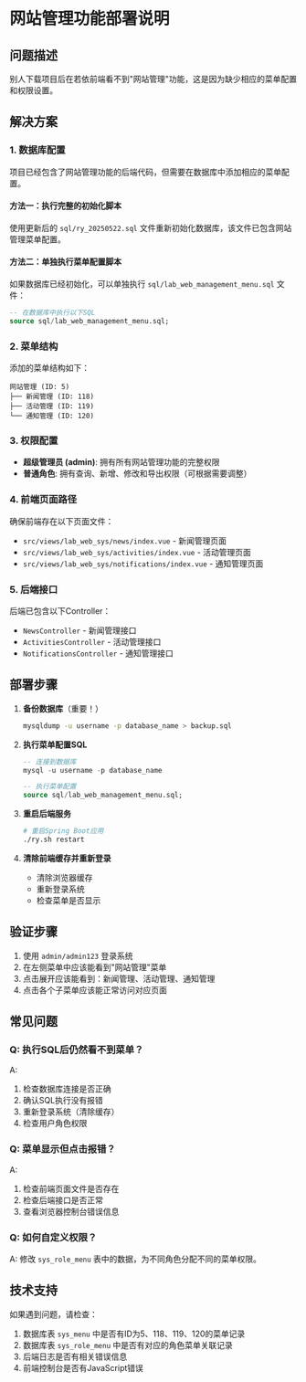 # 网站管理功能部署说明

## 问题描述
别人下载项目后在若依前端看不到"网站管理"功能，这是因为缺少相应的菜单配置和权限设置。

## 解决方案

### 1. 数据库配置
项目已经包含了网站管理功能的后端代码，但需要在数据库中添加相应的菜单配置。

#### 方法一：执行完整的初始化脚本
使用更新后的 `sql/ry_20250522.sql` 文件重新初始化数据库，该文件已包含网站管理菜单配置。

#### 方法二：单独执行菜单配置脚本
如果数据库已经初始化，可以单独执行 `sql/lab_web_management_menu.sql` 文件：

```sql
-- 在数据库中执行以下SQL
source sql/lab_web_management_menu.sql;
```

### 2. 菜单结构
添加的菜单结构如下：

```
网站管理 (ID: 5)
├── 新闻管理 (ID: 118)
├── 活动管理 (ID: 119)
└── 通知管理 (ID: 120)
```

### 3. 权限配置
- **超级管理员 (admin)**: 拥有所有网站管理功能的完整权限
- **普通角色**: 拥有查询、新增、修改和导出权限（可根据需要调整）

### 4. 前端页面路径
确保前端存在以下页面文件：
- `src/views/lab_web_sys/news/index.vue` - 新闻管理页面
- `src/views/lab_web_sys/activities/index.vue` - 活动管理页面  
- `src/views/lab_web_sys/notifications/index.vue` - 通知管理页面

### 5. 后端接口
后端已包含以下Controller：
- `NewsController` - 新闻管理接口
- `ActivitiesController` - 活动管理接口
- `NotificationsController` - 通知管理接口

## 部署步骤

1. **备份数据库**（重要！）
   ```bash
   mysqldump -u username -p database_name > backup.sql
   ```

2. **执行菜单配置SQL**
   ```sql
   -- 连接到数据库
   mysql -u username -p database_name
   
   -- 执行菜单配置
   source sql/lab_web_management_menu.sql;
   ```

3. **重启后端服务**
   ```bash
   # 重启Spring Boot应用
   ./ry.sh restart
   ```

4. **清除前端缓存并重新登录**
   - 清除浏览器缓存
   - 重新登录系统
   - 检查菜单是否显示

## 验证步骤

1. 使用 `admin/admin123` 登录系统
2. 在左侧菜单中应该能看到"网站管理"菜单
3. 点击展开应该能看到：新闻管理、活动管理、通知管理
4. 点击各个子菜单应该能正常访问对应页面

## 常见问题

### Q: 执行SQL后仍然看不到菜单？
A: 
1. 检查数据库连接是否正确
2. 确认SQL执行没有报错
3. 重新登录系统（清除缓存）
4. 检查用户角色权限

### Q: 菜单显示但点击报错？
A: 
1. 检查前端页面文件是否存在
2. 检查后端接口是否正常
3. 查看浏览器控制台错误信息

### Q: 如何自定义权限？
A: 
修改 `sys_role_menu` 表中的数据，为不同角色分配不同的菜单权限。

## 技术支持

如果遇到问题，请检查：
1. 数据库表 `sys_menu` 中是否有ID为5、118、119、120的菜单记录
2. 数据库表 `sys_role_menu` 中是否有对应的角色菜单关联记录
3. 后端日志是否有相关错误信息
4. 前端控制台是否有JavaScript错误 